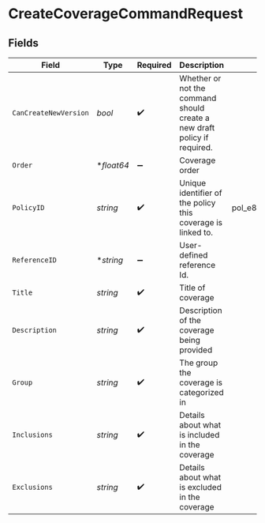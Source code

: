 # CreateCoverageCommandRequest


## Fields

| Field                                                                    | Type                                                                     | Required                                                                 | Description                                                              | Example                                                                  |
| ------------------------------------------------------------------------ | ------------------------------------------------------------------------ | ------------------------------------------------------------------------ | ------------------------------------------------------------------------ | ------------------------------------------------------------------------ |
| `CanCreateNewVersion`                                                    | *bool*                                                                   | :heavy_check_mark:                                                       | Whether or not the command should create a new draft policy if required. |                                                                          |
| `Order`                                                                  | **float64*                                                               | :heavy_minus_sign:                                                       | Coverage order                                                           |                                                                          |
| `PolicyID`                                                               | *string*                                                                 | :heavy_check_mark:                                                       | Unique identifier of the policy this coverage is linked to.              | pol_e8dc8a65d91747f097d2c2beef2a1fc5                                     |
| `ReferenceID`                                                            | **string*                                                                | :heavy_minus_sign:                                                       | User-defined reference Id.                                               |                                                                          |
| `Title`                                                                  | *string*                                                                 | :heavy_check_mark:                                                       | Title of coverage                                                        |                                                                          |
| `Description`                                                            | *string*                                                                 | :heavy_check_mark:                                                       | Description of the coverage being provided                               |                                                                          |
| `Group`                                                                  | *string*                                                                 | :heavy_check_mark:                                                       | The group the coverage is categorized in                                 |                                                                          |
| `Inclusions`                                                             | *string*                                                                 | :heavy_check_mark:                                                       | Details about what is included in the coverage                           |                                                                          |
| `Exclusions`                                                             | *string*                                                                 | :heavy_check_mark:                                                       | Details about what is excluded in the coverage                           |                                                                          |
